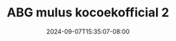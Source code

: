 --- 
title: "ABG mulus kocoekofficial 2"
description: "video bokep ABG mulus kocoekofficial 2     new"
date: 2024-09-07T15:35:07-08:00
file_code: "80gn6ovn3kge"
draft: false
cover: "vhmxcqkxest7e3ck.jpg"
tags: ["ABG", "mulus", "kocoekofficial", "bokep-indo", "bokep-viral", "bokep-ig"]
length: 60
fld_id: "1398453"
foldername: "ABG putih mulus"
categories: ["ABG putih mulus"]
views: 86
---